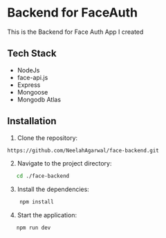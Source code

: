 # Backend for FaceAuth
This is the Backend for Face Auth App I created

## Tech Stack
- NodeJs
- face-api.js
- Express
- Mongoose
- Mongodb Atlas

## Installation

1.    Clone the repository:
  ```bash
https://github.com/NeelahAgarwal/face-backend.git
```
2. Navigate to the project directory:
```bash
   cd ./face-backend
```
3. Install the dependencies:
```bash
    npm install
```
4. Start the application:
  ```bash
     npm run dev
```
